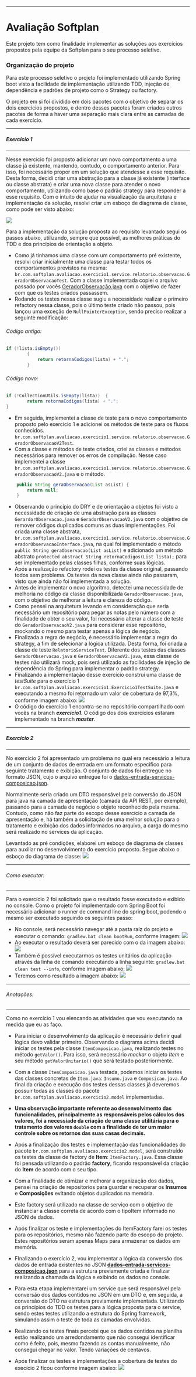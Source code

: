 ___
# Avaliação Softplan
Este projeto tem como finalidade implementar as soluções aos exercícios propostos pela equipe da Softplan para o seu processo seletivo.


### Organização do projeto
Para este processo seletivo o projeto foi implementado utilizando Spring boot visto a facilidade de implementação utilizando TDD, injeção de
dependência e padrões de projeto como o Strategy ou factory.

O projeto em si foi dividido em dois pacotes com o objetivo de separar os dois exercícios propostos, e dentro desses pacotes foram criados outros pacotes de forma a haver uma separação mais clara entre as camadas de cada exercício.

-----
##### Exercício 1
-----
Nesse exercício foi proposto adicionar um novo comportamento a uma classe já existente, mantendo, contudo, o comportamento anterior. Para isso, foi necessário propor em um solução que atendesse a esse requisito. Desta forma, decidi criar uma abstração para a classe já existente (interface ou classe abstrata) e criar uma nova classe para atender o novo comportamento, utilizando como base o padrão strategy para responder a esse requisito.
Com o intuito de ajudar na visualização da arquitetura e implementação da solução, resolvi criar um esboço de diagrama de classe, como pode ser visto abaixo:

![](https://i.imgur.com/z5rCL7z.png)

Para a implementação da solução proposta ao requisito levantado segui os passos abaixo, utilizando, sempre que possível, as melhores práticas do TDD e dos princípios de orientação a objeto.
- Como já tinhamos uma classe com um comportamento pré existente, resolvi criar inicialmente uma classe para testar todos os comportamentos previstos na mesma: `br.com.softplan.avaliacao.exercicio1.service.relatorio.observacao.GeradorObservacaoTest`. Com a classe implementada copiei o arquivo passado por vocês [GeradorObservação.java](https://drive.google.com/open?id=1pq8UFR0VKeFCmidKw5z-2g-duSPGLtbs) com o objetivo de fazer com que os testes criados passassem.
- Rodando os testes nessa classe sugiu a necessidade realizar o primeiro refactory nessa classe, pois o último teste criado não passou, pois lançou uma exceção de `NullPointerException`, sendo preciso realizar a seguinte modificação:

###### Código antigo:
```java
if (!lista.isEmpty()) 
		{
			return retornaCodigos(lista) + ".";
		}

```

###### Código novo:
```java
if (!CollectionUtils.isEmpty(lista))  {
		return retornaCodigos(lista) + ".";
}

```
- Em seguida, implementei a classe de teste para o novo comportamento proposto pelo exercício 1 e adicionei os métodos de teste para os fluxos conhecidos. `br.com.softplan.avaliacao.exercicio1.service.relatorio.observacao.GeradorObservacaoV2Test`.
- Com a classe e métodos de teste criados, criei as classes e métodos necessários para remover os erros de compilação. Nesse caso implementei a classe `br.com.softplan.avaliacao.exercicio1.service.relatorio.observacao.GeradorObservacaoV2.java` e o método.

```java
	public String geraObservacao(List asList) {
		return null;
	}
```
- Observando o princípio do DRY e de orientação a objetos foi visto a necessidade de criação de uma abstração para as classes `GerardorObservacao.java` e `GeradorObservacaoV2.java` com o objetivo de remover códigos duplicados comuns as duas implementações. Foi criada uma classe abstrata,  `br.com.softplan.avaliacao.exercicio1.service.relatorio.observacao.GeradorObservacaoInterface.java`, na qual foi implementado o método `public String geraObservacao(List asList)` e adicionado um método abstrato `protected abstract String retornaCodigos(List lista);` para ser implementado pelas classes filhas, conforme suas lógicas.
- Após a realização refactory rodei os testes da classe original, passando todos sem problema. Os testes da nova classe ainda não passaram, visto que ainda não foi implementada a solução.
- Antes de implementar o novo algoritmo, detectei uma necessidade de melhoria no código da classe disponibilizada `GeradorObservacao.java`, com o objetivo de melhorar a leitura e clareza do código.
- Como pensei na arquitetura levando em consideração que seria necessário um repositório para pegar as notas pelo número com a finalidade de obter o seu valor, foi necessário alterar a classe de teste do `GeradorObservacaoV2.java`  para considerar esse repositório, mockando o mesmo para testar apenas a lógica de negócio.
- Finalizada a regra de negócio, é necessário implementar a regra do strategy, a fim de selecionar a lógica utilizada. Desta forma, foi criada a classe de teste `RelatorioServiceTest`. Diferente dos testes das classes `GeradorObservacao.java` e `GeradorObservacaoV2.java`, essa classe de testes não utilizará mock, pois será utilizado as facilidades de injeção de dependência do Spring para implementar o padrão strategy.
- Finalizando a implementação desse exercício construi uma classe de *testSuite* para o exercício 1 `br.com.softplan.avaliacao.exercicio1.Exercicio1TestSuite.java` e executando a mesmo foi retornado um valor de cobertura de 97,3%, conforme imagem abaixo:
![](https://i.imgur.com/iZEnjEo.jpg)
- O código do exercício 1 encontra-se no repositório compartilhado com vocês na branch ***exercicio1***. O código dos dois exercícios estaram implementado na branch  ***master***.

-----
##### Exercício 2
-----
No exercício 2 foi apresentado um problema no qual era necessário a leitura de um conjunto de dados de entrada em um formato específico para seguinte tratamento e exibição.
O conjunto de dados foi entregue no formato JSON, cujo o arquivo entregue foi o [dados-entrada-servicos-composicao.json](https://drive.google.com/open?id=1V7CtZBMb7YN6snSVMbMNqAGlY0T8Q2lV).

Normalmente seria criado um DTO responsável pela conversão do JSON para java na camada de apresentação (camada da API REST, por exemplo), passando para a camada de negócio o objeto reconhecido pela mesma. Contudo, como não faz parte do escopo desse exercício a camada de apresentação e, há também a solicitação de uma melhor solução para o tratamento e exibição dos dados informados no arquivo, a carga do mesmo será realizado no services da aplicação.

Levantado as pré condições, elaborei um esboço de diagrama de classes para auxiliar no desenvolvimento do exercício proposto. Segue abaixo o esboço do diagrama de classe:
![](https://i.imgur.com/eSeH66O.png)

____
###### Como executar:
___

Para o exercício 2 foi solicitado que o resultado fosse executado e exibido no console. Como o projeto foi implementado com Spring Boot foi necessário adicionar o runner de command line do spring boot, podendo o mesmo ser executado seguindo os seguintes passo:
- No console, será necessário navegar até a pasta raíz do projeto e executar o comando:
`gradlew.bat clean bootRun`, conforme imagem:
![](https://i.imgur.com/2cxYMsO.jpg)
- Ao executar o resultado deverá ser parecido com o da imagem abaixo:
![](https://i.imgur.com/DM6tAlk.jpg)
- Também é possível executarmos os testes unitários da aplicação através da linha de comando executando a linha seguinte: `gradlew.bat clean test --info`, conforme imagem abaixo:
![](https://i.imgur.com/ZmEob28.jpg)
- Teremos como resultado a imagem abaixo:
![](https://i.imgur.com/Nt95XHP.jpg)

_____

###### Anotações:
______
Como no exercício 1 vou elencando as atividades que vou executando na medida que eu as faço.
-  Para iniciar o desenvolvimento da aplicação é necessário definir qual lógica devo validar primeiro. Observando o diagrama acima decidi iniciar os testes pela classe `ItemComposicao.java`, realizando testes no método `getValor()`. Para isso, será necessário *mockar* o objeto *Item* e seu método `getValorUnitario()` que será testado posteriormente.

- Com a classe `ItemComposicao.java` testada, podemos iniciar os testes das classes concretas de `Item.java`: `Insumo.java` e `Composicao.java`. Ao final da criação e execução dos testes dessas classes já deveremos possuir todas as classes do pacote `br.com.softplan.avaliacao.exercicio2.model` implementadas.

- **Uma observação importante referente ao desenvolvimento das funcionalidades, principalmente as responsáveis pelos cálculos dos valores, foi a necessiade da criação de uma classe utilitária para o tratamento dos valores `double` com a finalidade de ter um maior controle sobre os retornos das suas casas decimais.**

- Após a finalização dos testes e implementação das funcionalidades do pacote `br.com.softplan.avaliacao.exercicio2.model`, será construído os testes da classe de factory de **Item**: `ItemFactory.java`. Essa classe foi pensada utilizando o padrão **factory**, ficando responsável da criação do **Item** de acordo com o seu tipo.

- Com a finalidade de otimizar e melhorar a organização dos dados, pensei na criação de repositorios para guardar e recuperar os **Insumos** e **Composições** evitando objetos duplicados na memória.

- Este factory será utilizado na classe de serviço com o objetivo de instanciar a classe correta de acordo com o tipoItem informado no JSON de dados.

- Após finalizar os teste e implementações do ItemFactory farei os testes para os repositórios, mesmo não fazendo parte do escopo do projeto. Estes repositórios seram apenas Maps para armazenar os dados em memória.

- FInalizando o exercício 2, vou implementar a lógica da conversão dos dados de entrada existentes no JSON **[dados-entrada-servicos-composicao.json](https://drive.google.com/open?id=1V7CtZBMb7YN6snSVMbMNqAGlY0T8Q2lV)** para a estrutura previamente criada e finalizar realizando a chamada da lógica e exibindo os dados no console.

- Para esta etapa implementarei um service que será responsável pela conversão dos dados contidos no JSON em um DTO e, em seguida, a conversão do DTO na estrutura previamente implementada. Utilizando os princípios do TDD os testes para a lógica proposta para o service, sendo estes testes utilizando a estrutura do Spring framework, simulando assim o teste de toda as camadas envolvidas.

- Realizando os testes finais percebi que os dados contidos na planilha estão realizando um arredondamento que não consegui identificar como é feito, pois, mesmo fazendo as contas manualmente, não consegui chegar no valor. Tendo variações de centavos.

- Após finalizar os testes e implementações a cobertura de testes do execício 2 ficou conforme imagem abaixo:
![](https://i.imgur.com/pRLBN1x.jpg)
